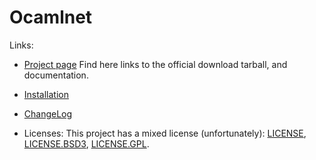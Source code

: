 # Ocamlnet

Links:
 - [Project page](http://projects.camlcity.org/projects/ocamlnet.html)
   Find here links to the official download tarball, and documentation.

 - [Installation](code/INSTALL)

 - [ChangeLog](code/ChangeLog)

 - Licenses: This project has a mixed license (unfortunately):
   [LICENSE](code/LICENSE), [LICENSE.BSD3](code/LICENSE.BSD3),
   [LICENSE.GPL](code/LICENSE.GPL).


